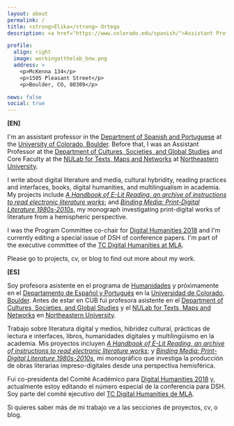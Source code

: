 ```yaml
---
layout: about
permalink: /
title: <strong>Élika</strong> Ortega
description: <a href="https://www.colorado.edu/spanish/">Assistant Professor. Department of Spanish and Portuguese. CU, Boulder</a>.

profile:
  align: right
  image: workingatthelab_bnw.png
  address: >
    <p>McKenna 134</p>
    <p>1505 Pleasant Street</p> 
    <p>Boulder, CO, 80309</p>

news: false
social: true
---
```


**[EN]**

I'm an assistant professor in the [Department of Spanish and Portuguese](https://www.colorado.edu/spanish/) at the [University of Colorado, Boulder](https://www.colorado.edu/). Before that, I was an Assistant Professor at the [Department of Cultures, Societies, and Global Studies](http://www.northeastern.edu/globalstudies) and Core Faculty at the [NULab for Texts, Maps and Networks](http://www.northeastern.edu/nulab/) at [Northeastern University](http://www.northeastern.edu/).

I write about digital literature and media, cultural hybridity, reading practices and interfaces, books, digital humanities, and multilingualism in academia. My projects include [_A Handbook of E-Lit Reading, an archive of instructions to read electronic literature works_](https://elikaortega.github.io/elikaortegadotnet/projects/5_project/); and [_Binding Media: Print-Digital Literature 1980s-2010s_](https://elikaortega.github.io/elikaortegadotnet/projects/1_project/), my monograph investigating print-digital works of literature from a hemispheric perspective.

I was the Program Committee co-chair for [Digital Humanities 2018](https://dh2018.adho.org/en/) and I'm currently editing a special issue of DSH of conference papers. I'm part of the executive committee of the [TC Digital Humanities at MLA](https://mla.hcommons.org/groups/digital-humanities/forum/topic/mla19-582-roundtable-digital-hispanisms-2/).

Please go to projects, cv, or blog to find out more about my work.

**[ES]**

Soy profesora asistente en el programa de [Humanidades](https://www.colorado.edu/humanities/) y próximamente en el [Departamento de Español y Portugués](https://www.colorado.edu/spanish/) en la [Universidad de Colorado, Boulder](https://www.colorado.edu/). Antes de estar en CUB fui profesora asistente en el [Department of Cultures, Societies, and Global Studies](http://www.northeastern.edu/globalstudies) y el [NULab for Texts, Maps and Networks](http://www.northeastern.edu/nulab/) en [Northeastern University](http://www.northeastern.edu/). 

Trabajo sobre literatura digital y medios, hibridez cultural,  prácticas de lectura e interfaces, libros, humanidades digitales y multilingüismo en la academia. Mis proyectos incluyen [_A Handbook of E-Lit Reading, an archive of instructions to read electronic literature works_](https://elikaortega.github.io/elikaortegadotnet/projects/5_project/); y [_Binding Media: Print-Digital Literature 1980s-2010s_](https://elikaortega.github.io/elikaortegadotnet/projects/1_project/), mi monográfico que investiga la producción de obras literarias impreso-digitales desde una perspectiva hemisférica.

Fui co-presidenta del Comité Académico para [Digital Humanities 2018](https://dh2018.adho.org/) y, actualmente estoy editando el número especial de la conferencia para DSH. Soy parte del comité ejecutivo del [TC Digital Humanities de MLA](https://mla.hcommons.org/groups/digital-humanities/forum/topic/mla19-582-roundtable-digital-hispanisms-2/).

Si quieres saber más de mi trabajo ve a las secciones de proyectos, cv, o blog.
